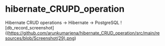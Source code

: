 # hibernate_CRUPD_operation
Hibernate CRUD operations
-> Hibernate
-> PostgreSQL
![db_record_screenshot]((https://github.com/arunkumarjena/hibernate_CRUD_operation/src/main/resources/blob/Screenshot(29).png)
